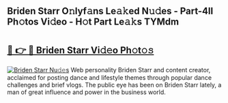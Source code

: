 ## Briden Starr O𝚗lyf𝚊ns Le𝚊𝚔ed N𝚞𝚍es - Part-4lI Ph𝚘tos Vi𝚍eo - H𝚘t Part Le𝚊𝚔s TYMdm

# <h2><a href="http://hf2wj6.feru.top/?c=Briden+Starr">🔗 👉 🔴 Briden Starr Vi𝚍𝚎o Ph𝚘t𝚘𝚜</a></h2>

[![Briden Starr Nu𝚍𝚎s](https://i.imgur.com/0TWrTi3.gif)](http://hf2wj6.feru.top/?c=Briden+Starr)
Web personality Briden Starr and content creator, acclaimed for posting dance and lifestyle themes through popular dance challenges and brief vlogs. The public eye has been on Briden Starr lately, a man of great influence and power in the business world. 
